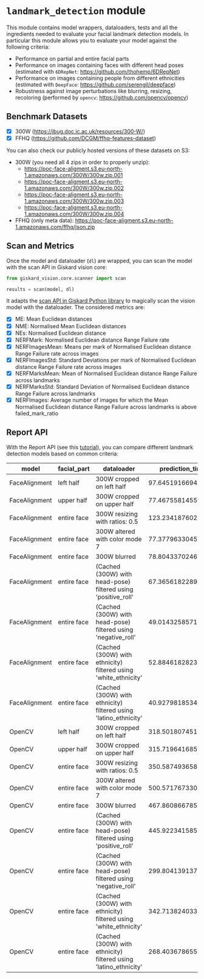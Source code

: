 # `landmark_detection` module

This module contains model wrappers, dataloaders, tests and all the ingredients needed to evaluate your facial landmark detection models.
In particular this module allows you to evaluate your model against the following criteria:

- Performance on partial and entire facial parts
- Performance on images containing faces with different head poses (estimated with `6DRepNet`: https://github.com/thohemp/6DRepNet)
- Performance on images containing people from different ethnicities (estimated with `DeepFace`: https://github.com/serengil/deepface)
- Robustness against image perturbations like blurring, resizing, recoloring (performed by `opencv`: https://github.com/opencv/opencv)

## Benchmark Datasets

- [x] 300W (https://ibug.doc.ic.ac.uk/resources/300-W/)
- [x] FFHQ (https://github.com/DCGM/ffhq-features-dataset)

You can also check our publicly hosted versions of these datasets on S3:

- 300W (you need all 4 zips in order to properly unzip):
  - https://poc-face-aligment.s3.eu-north-1.amazonaws.com/300W/300w.zip.001
  - https://poc-face-aligment.s3.eu-north-1.amazonaws.com/300W/300w.zip.002
  - https://poc-face-aligment.s3.eu-north-1.amazonaws.com/300W/300w.zip.003
  - https://poc-face-aligment.s3.eu-north-1.amazonaws.com/300W/300w.zip.004
- FFHQ (only meta data): https://poc-face-aligment.s3.eu-north-1.amazonaws.com/ffhq/json.zip

## Scan and Metrics

Once the model and dataloader (`dl`) are wrapped, you can scan the model with the scan API in Giskard vision core:

```python
from giskard_vision.core.scanner import scan

results = scan(model, dl)
```

It adapts the [scan API in Giskard Python library](https://github.com/Giskard-AI/giskard#2--scan-your-model-for-issues) to magically scan the vision model with the dataloader. The considered metrics are:

- [x] ME: Mean Euclidean distances
- [x] NME: Normalised Mean Euclidean distances
- [x] NEs: Normalised Euclidean distance
- [x] NERFMark: Normalised Euclidean distance Range Failure rate
- [x] NERFImagesMean: Means per mark of Normalised Euclidean distance Range Failure rate across images
- [x] NERFImagesStd: Standard Deviations per mark of Normalised Euclidean distance Range Failure rate across images
- [x] NERFMarksMean: Mean of Normalised Euclidean distance Range Failure across landmarks
- [x] NERFMarksStd: Standard Deviation of Normalised Euclidean distance Range Failure across landmarks
- [x] NERFImages: Average number of images for which the Mean Normalised Euclidean distance Range Failure across landmarks is above failed_mark_ratio

## Report API

With the Report API (see this [tutorial](https://github.com/Giskard-AI/giskard-vision/blob/main/examples/landmark_detection/demo/report_example.ipynb)), you can compare different landmark detection models based on common criteria:

| model         | facial_part | dataloader                                                       | prediction_time    | prediction_fail_rate | test     | metric   | metric_value          | threshold | passed |
| ------------- | ----------- | ---------------------------------------------------------------- | ------------------ | -------------------- | -------- | -------- | --------------------- | --------- | ------ |
| FaceAlignment | left half   | 300W cropped on left half                                        | 97.64519166946411  | 0.9682598039215686   | TestDiff | NME_mean | -0.6270140467909668   | -0.1      | True   |
| FaceAlignment | upper half  | 300W cropped on upper half                                       | 77.46755814552307  | 0.9717647058823531   | TestDiff | NME_mean | -0.5872951283705911   | -0.1      | True   |
| FaceAlignment | entire face | 300W resizing with ratios: 0.5                                   | 123.23418760299683 | 0.7333333333333334   | TestDiff | NME_mean | 0.691124289647057     | -0.1      | False  |
| FaceAlignment | entire face | 300W altered with color mode 7                                   | 77.37796330451965  | 0.9433333333333334   | TestDiff | NME_mean | 0.1528227546821107    | -0.1      | False  |
| FaceAlignment | entire face | 300W blurred                                                     | 78.80433702468872  | 0.9433333333333334   | TestDiff | NME_mean | 0.4485028281715859    | -0.1      | False  |
| FaceAlignment | entire face | (Cached (300W) with head-pose) filtered using 'positive_roll'    | 67.36561822891235  | 0.9494444444444445   | TestDiff | NME_mean | -0.6114389114615163   | -0.1      | True   |
| FaceAlignment | entire face | (Cached (300W) with head-pose) filtered using 'negative_roll'    | 49.014325857162476 | 0.9341666666666667   | TestDiff | NME_mean | 1.9908284160203964    | -0.1      | False  |
| FaceAlignment | entire face | (Cached (300W) with ethnicity) filtered using 'white_ethnicity'  | 52.884618282318115 | 0.9502380952380953   | TestDiff | NME_mean | -0.6958879513605254   | -0.1      | True   |
| FaceAlignment | entire face | (Cached (300W) with ethnicity) filtered using 'latino_ethnicity' | 40.92798185348511  | 0.892719298245614    | TestDiff | NME_mean | 3.921029281044724     | -0.1      | False  |
| OpenCV        | left half   | 300W cropped on left half                                        | 318.50180745124817 | 0.6590196078431383   | TestDiff | NME_mean | -0.9442484884517959   | -0.1      | True   |
| OpenCV        | upper half  | 300W cropped on upper half                                       | 315.71964168548584 | 0.7388235294117642   | TestDiff | NME_mean | -0.9477253240397336   | -0.1      | True   |
| OpenCV        | entire face | 300W resizing with ratios: 0.5                                   | 350.5874936580658  | 0.11166666666666666  | TestDiff | NME_mean | -0.10061654799005515  | -0.1      | True   |
| OpenCV        | entire face | 300W altered with color mode 7                                   | 500.5717673301697  | 0.10166666666666667  | TestDiff | NME_mean | -0.013677639308832042 | -0.1      | False  |
| OpenCV        | entire face | 300W blurred                                                     | 467.86086678504944 | 0.09166666666666667  | TestDiff | NME_mean | -0.1246336933010053   | -0.1      | True   |
| OpenCV        | entire face | (Cached (300W) with head-pose) filtered using 'positive_roll'    | 445.9223415851593  | 0.10611111111111111  | TestDiff | NME_mean | 0.2406076074008484    | -0.1      | False  |
| OpenCV        | entire face | (Cached (300W) with head-pose) filtered using 'negative_roll'    | 299.80413913726807 | 0.10750000000000001  | TestDiff | NME_mean | -0.41689603775276546  | -0.1      | True   |
| OpenCV        | entire face | (Cached (300W) with ethnicity) filtered using 'white_ethnicity'  | 342.7138240337372  | 0.07119047619047619  | TestDiff | NME_mean | -0.04627581029240002  | -0.1      | False  |
| OpenCV        | entire face | (Cached (300W) with ethnicity) filtered using 'latino_ethnicity' | 268.4036786556244  | 0.05333333333333334  | TestDiff | NME_mean | -0.45050124896525745  | -0.1      | True   |
